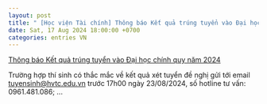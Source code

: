 ```yaml
---
layout: post
title: " [Học viện Tài chính] Thông báo Kết quả trúng tuyển vào Đại học chính quy năm 2024"
date: Sat, 17 Aug 2024 18:00:00 +0700
categories: entries VN
---
```

[Thông báo Kết quả trúng tuyển vào Đại học chính quy năm 2024](https://hvtc.edu.vn/tabid/108/catid/34/id/37108/Thong-bao-Ket-qua-trung-tuyen-vao-dai-hoc-chinh-quy-nam-2024/Default.aspx)

Trường hợp thí sinh có thắc mắc về kết quả xét tuyển đề nghị gửi tới email tuyensinh@hvtc.edu.vn trước 17h00 ngày 23/08/2024, số hotline tư vấn: 0961.481.086; ...

